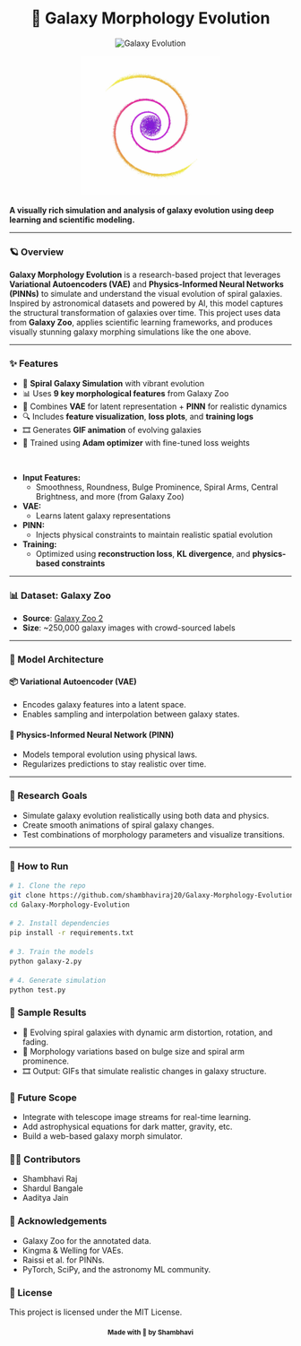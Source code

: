 <h1 align="center">🌌 Galaxy Morphology Evolution</h1>

<p align="center">
  <img src="galaxy_evolution.gif" alt="Galaxy Evolution" width="400">
</p>

<p align="center">
  <img src="frame.jpg" alt="Galaxy Frame" width="250">
</p>

**A visually rich simulation and analysis of galaxy evolution using deep learning and scientific modeling.**

---

### 🪐 Overview

**Galaxy Morphology Evolution** is a research-based project that leverages **Variational Autoencoders (VAE)** and **Physics-Informed Neural Networks (PINNs)** to simulate and understand the visual evolution of spiral galaxies. Inspired by astronomical datasets and powered by AI, this model captures the structural transformation of galaxies over time.
This project uses data from **Galaxy Zoo**, applies scientific learning frameworks, and produces visually stunning galaxy morphing simulations like the one above.

---

### ✨ Features

- 🌠 **Spiral Galaxy Simulation** with vibrant evolution
- 📊 Uses **9 key morphological features** from Galaxy Zoo
- 🧠 Combines **VAE** for latent representation + **PINN** for realistic dynamics
- 🔍 Includes **feature visualization**, **loss plots**, and **training logs**
- 🎞️ Generates **GIF animation** of evolving galaxies
- 💾 Trained using **Adam optimizer** with fine-tuned loss weights

<br>

- **Input Features:**
  - Smoothness, Roundness, Bulge Prominence, Spiral Arms, Central Brightness, and more (from Galaxy Zoo)
- **VAE:**
  - Learns latent galaxy representations
- **PINN:**
  - Injects physical constraints to maintain realistic spatial evolution
- **Training:**
  - Optimized using **reconstruction loss**, **KL divergence**, and **physics-based constraints**

---

### 📊 Dataset: Galaxy Zoo

- **Source**: [Galaxy Zoo 2](https://data.galaxyzoo.org/)
- **Size**: ~250,000 galaxy images with crowd-sourced labels

---

### 🧬 Model Architecture

#### 📦 Variational Autoencoder (VAE)
- Encodes galaxy features into a latent space.
- Enables sampling and interpolation between galaxy states.

#### 🌌 Physics-Informed Neural Network (PINN)
- Models temporal evolution using physical laws.
- Regularizes predictions to stay realistic over time.

---

### 🎯 Research Goals

- Simulate galaxy evolution realistically using both data and physics.
- Create smooth animations of spiral galaxy changes.
- Test combinations of morphology parameters and visualize transitions.

---

### 🔧 How to Run

```bash
# 1. Clone the repo
git clone https://github.com/shambhaviraj20/Galaxy-Morphology-Evolution.git
cd Galaxy-Morphology-Evolution

# 2. Install dependencies
pip install -r requirements.txt

# 3. Train the models
python galaxy-2.py

# 4. Generate simulation
python test.py
```

### 🧪 Sample Results
- 🌠 Evolving spiral galaxies with dynamic arm distortion, rotation, and fading.
- 🌌 Morphology variations based on bulge size and spiral arm prominence.
- 🎞️ Output: GIFs that simulate realistic changes in galaxy structure.

### 🚀 Future Scope
- Integrate with telescope image streams for real-time learning.
- Add astrophysical equations for dark matter, gravity, etc.
- Build a web-based galaxy morph simulator.

### 👩‍💻 Contributors
- Shambhavi Raj
- Shardul Bangale
- Aaditya Jain

### 🙏 Acknowledgements
- Galaxy Zoo for the annotated data.
- Kingma & Welling for VAEs.
- Raissi et al. for PINNs.
- PyTorch, SciPy, and the astronomy ML community.

### 📜 License
This project is licensed under the MIT License.

<p align="center"><sub><strong>Made with 💫 by Shambhavi</strong></sub></p>


